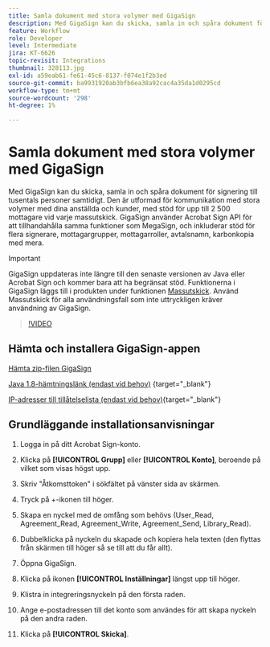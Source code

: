 ```yaml
---
title: Samla dokument med stora volymer med GigaSign
description: Med GigaSign kan du skicka, samla in och spåra dokument för signering till tusentals personer samtidigt
feature: Workflow
role: Developer
level: Intermediate
jira: KT-6626
topic-revisit: Integrations
thumbnail: 328113.jpg
exl-id: a59eab61-fe61-45c6-8137-f074e1f2b3ed
source-git-commit: ba9931920ab3bfb6ea38a92cac4a35da1d0295cd
workflow-type: tm+mt
source-wordcount: '298'
ht-degree: 1%

---
```


# Samla dokument med stora volymer med GigaSign

Med GigaSign kan du skicka, samla in och spåra dokument för signering till tusentals personer samtidigt. Den är utformad för kommunikation med stora volymer med dina anställda och kunder, med stöd för upp till 2 500 mottagare vid varje massutskick. GigaSign använder Acrobat Sign API för att tillhandahålla samma funktioner som MegaSign, och inkluderar stöd för flera signerare, mottagargrupper, mottagarroller, avtalsnamn, karbonkopia med mera.

>[!IMPORTANT]
>
>GigaSign uppdateras inte längre till den senaste versionen av Java eller Acrobat Sign och kommer bara att ha begränsat stöd. Funktionerna i GigaSign läggs till i produkten under funktionen [Massutskick](https://experienceleague.adobe.com/docs/document-cloud-learn/sign-learning-hub/admin-set-up/getting-started-admin/megasign.html?). Använd Massutskick för alla användningsfall som inte uttryckligen kräver användning av GigaSign.

>[!VIDEO](https://video.tv.adobe.com/v/328113?quality=12&learn=on&hidetitle=true)

## Hämta och installera GigaSign-appen

[Hämta zip-filen GigaSign](https://acrobat.adobe.com/id/urn:aaid:sc:US:001cf62d-1cab-46c7-aa96-661ac8680206)

[Java 1.8-hämtningslänk (endast vid behov)](https://www.oracle.com/java/technologies/javase/javase8-archive-downloads.html) {target="_blank"}

[IP-adresser till tillåtelselista (endast vid behov)](https://helpx.adobe.com/se/sign/system-requirements.html#IPs){target="_blank"}

## Grundläggande installationsanvisningar

1. Logga in på ditt Acrobat Sign-konto.

1. Klicka på **[!UICONTROL Grupp]** eller **[!UICONTROL Konto]**, beroende på vilket som visas högst upp.

1. Skriv &quot;Åtkomsttoken&quot; i sökfältet på vänster sida av skärmen.

1. Tryck på +-ikonen till höger.

1. Skapa en nyckel med de omfång som behövs (User_Read, Agreement_Read, Agreement_Write, Agreement_Send, Library_Read).

1. Dubbelklicka på nyckeln du skapade och kopiera hela texten (den flyttas från skärmen till höger så se till att du får allt).

1. Öppna GigaSign.

1. Klicka på ikonen **[!UICONTROL Inställningar]** längst upp till höger.

1. Klistra in integreringsnyckeln på den första raden.

1. Ange e-postadressen till det konto som användes för att skapa nyckeln på den andra raden.

1. Klicka på **[!UICONTROL Skicka]**.

